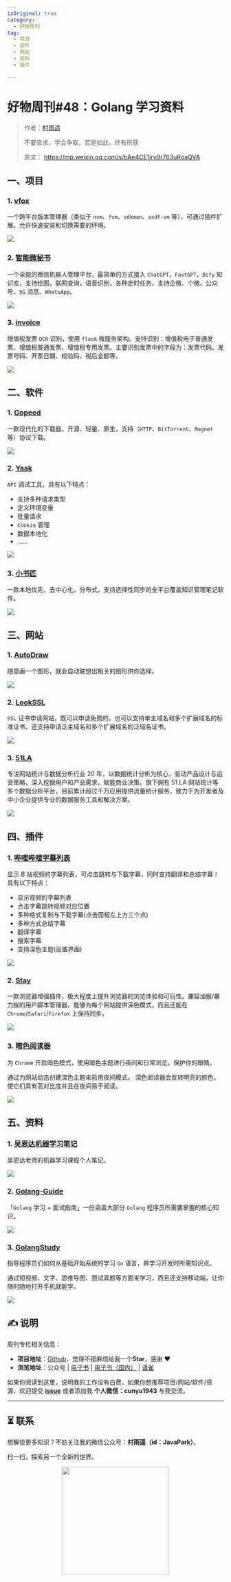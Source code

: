 ```yaml
---
isOriginal: true
category:
  - 好物周刊
tag:
  - 项目
  - 软件
  - 网站
  - 资料
  - 插件

---
```


# 好物周刊#48：Golang 学习资料

> 作者：[村雨遥](https://github.com/cunyu1943)
> 
> 不要哀求，学会争取，若是如此，终有所获
> 
> 原文：
https://mp.weixin.qq.com/s/bAe4CE1jrv9r763uRoaQVA


## 一、项目

### 1. [vfox](https://github.com/version-fox/vfox)

一个跨平台版本管理器（类似于 `nvm`、`fvm`、`sdkman`、`asdf-vm` 等），可通过插件扩展。允许快速安装和切换需要的环境。

![](assets/0309-0315/chrome_1710202083.webp)

### 2. [智能微秘书](https://github.com/leochen-g/wechat-assistant-pro)

一个全能的微信机器人管理平台，最简单的方式接入 `ChatGPT`，`FastGPT`，`Dify` 知识库，支持绘图，联网查询，语音识别，各种定时任务，支持企微、个微、公众号、`5G` 消息、`WhatsApp`。

![](assets/0309-0315/chrome_1710202054.webp)

### 3. [invoice](https://github.com/guanshuicheng/invoice)

增值税发票 `OCR` 识别，使用 `flask` 微服务架构。支持识别：增值税电子普通发票、增值税普通发票、增值税专用发票。主要识别发票中的字段为：发票代码、发票号码、开票日期、校验码、税后金额等。

![](assets/0309-0315/chrome_1710201957.webp)

## 二、软件

### 1. [Gopeed](https://gopeed.com/zh-CN)

一款现代化的下载器。开源、轻量、原生，支持（`HTTP`、`BitTorrent`、`Magnet` 等）协议下载。

![](assets/0309-0315/20240305-1709596845.webp)

### 2. [Yaak](https://yaak.app/)

`API` 调试工具，具有以下特点：

-   支持多种请求类型
-   定义环境变量
-   批量请求
-   `Cookie` 管理
-   数据本地化
-   ……

![](assets/0309-0315/chrome_1710202155.webp)

### 3. [小书匠](https://github.com/suziwen/markdownxiaoshujiang)

一款本地优先，去中心化，分布式，支持选择性同步的全平台覆盖知识管理笔记软件。

![](assets/0309-0315/chrome_1710202176.webp)

## 三、网站

### 1. [AutoDraw](https://www.autodraw.com/)

随意画一个图形，就会自动联想出相关的图形供你选择。

![](assets/0309-0315/20240226-1708936970.webp)

### 2. [LookSSL](https://www.lookssl.com/)

`SSL` 证书申请网站，既可以申请免费的，也可以支持单主域名和多个扩展域名的标准证书，还支持申请泛主域名和多个扩展域名的泛域名证书。

![](assets/0309-0315/20240227-1708991973.webp)

### 3. [51LA](https://www.51.la/)

专注网站统计与数据分析行业 20 年，以数据统计分析为核心，驱动产品设计与运营策略，深入挖掘用户和产品需求，赋能商业决策。旗下拥有 51.LA  网站统计等多个数据分析平台，目前累计超过千万应用提供流量统计服务，致力于为开发者及中小企业提供专业的数据服务工具和解决方案。

![](assets/0309-0315/20240227-1708991901.webp)

## 四、插件

### 1. [哔哩哔哩字幕列表](https://chromewebstore.google.com/detail/哔哩哔哩字幕列表/bciglihaegkdhoogebcdblfhppoilclp)

显示 B 站视频的字幕列表，可点击跳转与下载字幕，同时支持翻译和总结字幕！具有以下特点：

-   显示视频的字幕列表
-   点击字幕跳转视频对应位置
-   多种格式复制与下载字幕(点击面板左上方三个点) 
-   多种方式总结字幕
-   翻译字幕
-   搜索字幕
-   支持深色主题(设置界面)

![](assets/0309-0315/20240305-1709596794.webp)

### 2. [Stay](https://chromewebstore.google.com/detail/stay-连接浏览器世界！/hpbebebpjajeiadiakgckpahmhkbkpoa?hl=zh-CN)

一款浏览器增强插件，极大程度上提升浏览器的浏览体验和可玩性。兼容油猴/暴力猴的用户脚本管理器，能够为每个网站提供深色模式，而且还能在`Chrome`/`Safari`/`Firefox` 上保持同步。

![](assets/0309-0315/20240305-1709596737.webp)

### 3. [暗色阅读器](https://chromewebstore.google.com/detail/暗色阅读器-chrome的暗色模式/akpkoodohacdmlddblgnaahbbfjplcig)

为 `Chrome` 开启暗色模式，使用暗色主题进行夜间和日常浏览，保护你的眼睛。

通过为网站动态创建深色主题来启用夜间模式。 深色阅读器会反转明亮的颜色，使它们具有高对比度并且在夜间易于阅读。

![](assets/0309-0315/20240305-1709596810.webp)

## 五、资料

### 1. [吴恩达机器学习笔记](https://github.com/fengdu78/Coursera-ML-AndrewNg-Notes)

吴恩达老师的机器学习课程个人笔记。

![](assets/0309-0315/20240229-1709165478.webp)

### 2. [Golang-Guide](https://github.com/mao888/golang-guide)

「`Golang` 学习 + 面试指南」一份涵盖大部分 `Golang` 程序员所需要掌握的核心知识。

![](assets/0309-0315/chrome_1710202276.webp)

### 3. [GolangStudy](https://github.com/cnymw/GolangStudy)

指导程序员们如何从基础开始系统的学习 `Go` 语言，并学习开发时所需知识点。

通过短视频、文字、思维导图、面试真题等方面来学习，而且还支持移动端，让你随时随地打开手机就能学。

![](assets/0309-0315/chrome_1710202231.webp)

## ✍️ 说明

周刊专栏相关信息：

- **项目地址**：[Github](https://github.com/cunyu1943/weekly)，觉得不错麻烦给我一个**Star**，感谢 ❤️
- **浏览地址**：公众号 | [电子书](https://cunyu1943.github.io/) | [电子书（国内）](https://cunyu1943.gitee.io/) | [语雀](https://yuque.com/cunyu1943)

如果你阅读到这里，说明我的工作没有白费。如果你想推荐项目/网站/软件/资源，欢迎提交 **[issue](https://github.com/cunyu1943/JavaPark/issues)** 或者添加我 **个人微信：cunyu1943** 与我交流。

---

## ⏳ 联系

想解锁更多知识？不妨关注我的微信公众号：**村雨遥（id：JavaPark）**。

扫一扫，探索另一个全新的世界。

<center>
<img src="/contact/contact.png" width="250">
</center>



